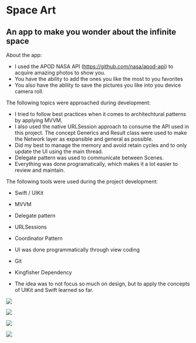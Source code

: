 # Space Art

## An app to make you wonder about the infinite space

About the app:

* I used the APOD NASA API (https://github.com/nasa/apod-api) to acquire amazing photos to show you.
* You have the ability to add the ones you like the most to you favorites
* You also have the ability to save the pictures you like into you device camera roll.


The following topics were approached during development:
* I tried to follow best practices when it comes to architechtural patterns by applying MVVM.
* I also used the native URLSession approach to consume the API used in this project. The concept Generics and Result class were used to make the Network layer as expansible and general as possible.
* Did my best to manage the memory and avoid retain cycles and to only update the UI using the main thread.
* Delegate pattern was used to communicate between Scenes.
* Everything was done programatically, which makes it a lot easier to review and maintain.

The following tools were used during the project development:

* Swift / UIKit
* MVVM
* Delegate pattern
* URLSessions
* Coordinator Pattern
* UI was done programmatically through view coding
* Git
* Kingfisher Dependency

* The idea was to not focus so much on design, but to apply the concepts of UIKit and Swift learned so far.

![](https://www.kapwing.com/videos/63ee4a7d7e60da0064a9c5b7)

![](https://www.kapwing.com/videos/63ee4c8ab88aa80011145ac0)

![](https://www.kapwing.com/videos/63ee4cf6a9a4590024b2187a)

![](https://www.kapwing.com/videos/63ee4db2d4916d01507425f7)
